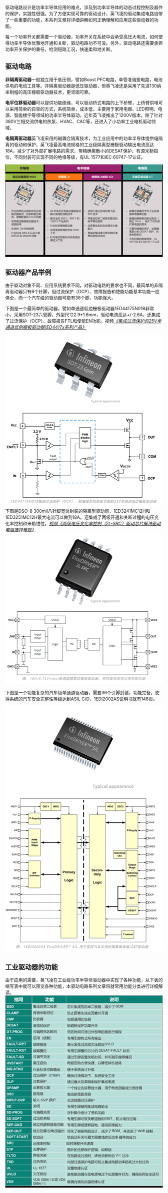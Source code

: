 
驱动电路设计是功率半导体应用的难点，涉及到功率半导体的动态过程控制及器件的保护，实践性很强。为了方便实现可靠的驱动设计，英飞凌的驱动集成电路自带了一些重要的功能，本系列文章将详细讲解如何正确理解和应用这些驱动器的功能。

每一个功率开关都需要一个驱动器，功率开关在系统中会承受高压大电流，如何使得功率半导体优雅地开通和关断，驱动电路功不可没。另外，驱动电路还需要承担功率开关保护的重任，检测短路工况，快速柔和地关断。

## 驱动电路

**非隔离驱动器**一般独立用于低压侧，譬如Boost PFC电路，单管准谐振电路，电池供电的电动工具等。非隔离驱动器是低压驱动器，但英飞凌还是采用了先进130纳米制程的高压栅极驱动器技术，更坚固可靠。

**电平位移驱动器**可以提供功能绝缘，可以驱动桥式电路的上下桥臂，上桥臂供电可以采用简单的自举的方式，系统简单，成本低，主要用于家用电器、LED照明、电源、智能楼宇等领域的功率半导体驱动。近年英飞凌推出了1200V版本，除了针对380V三相交流供电的热泵、HVAC、CAC等，还进入了小功率工业电机驱动领域。

**电隔离驱动器**英飞凌采用的磁耦合隔离技术，为工业应用中的功率半导体提供电隔离的驱动和保护，英飞凌最高电流规格的工业级隔离型栅极驱动输出电流高达18A，减少了对外部扩展电路的需求，带精确离散小的DESAT保护、有源米勒钳位，不同封装可实现不同的绝缘等级，有UL 1577和IEC 60747-17认证。

![](https://raw.githubusercontent.com/LeroyK111/pictureBed/master/20250210174912.png)

## **驱动器产品举例**

由于驱动对象不同、应用系统要求不同，对驱动电路的要求也不同，最简单的非隔离驱动器只有6个针脚，但过流保护（OCP）、故障报告和使能功能基本功能一应俱全，而一个汽车级的驱动器可能有36个脚，功能强大。

  下图是一个最简单的驱动器，譬如单通道低边栅极驱动器1ED44175N01B非常小，采用SOT-23六管脚，外型尺寸2.9*1.6mm，驱动电流高达+/-2.6A，还集成了过流保护（OCP）、故障报告FTL和使能EN功能。视频[_《集成过流保护的25V单通道低侧栅极驱动器1ED4417x系列产品》_](https://mp.weixin.qq.com/s?__biz=MzA5Njk3NDA1Mg==&mid=2651017061&idx=1&sn=2a04f965fe45407c01d4bc26f2524a59&scene=21#wechat_redirect)

![](https://raw.githubusercontent.com/LeroyK111/pictureBed/master/20250210175015.png)
下图是DSO-8 300mil八针脚宽体封装的隔离型驱动器，1ED3241MC12H和1ED3251MC12H最大电流可以做到18A。还集成了两级开通和关断过程的电压变化率控制和米勒钳位。[_视频《两级电压变化率控制（2L-SRC）驱动芯片解决驱动电阻选择难题》_](https://mp.weixin.qq.com/s?__biz=MzA5Njk3NDA1Mg==&mid=2651016849&idx=1&sn=64e3f581c96917cb7a98375e6588f3a0&scene=21#wechat_redirect)
![](https://raw.githubusercontent.com/LeroyK111/pictureBed/master/20250210175228.png)


下图是一个功能复杂的汽车级单通道驱动器，需要36个引脚封装，功能完备，使得系统的汽车安全完整性等级达到ASIL C/D，1EDI2002AS说明书就有146页。

![](https://raw.githubusercontent.com/LeroyK111/pictureBed/master/20250210175324.png)

## **工业驱动器的功能**

由于应用的需要，英飞凌在工业级功率半导体驱动器中实现了各种功能，从下表的缩写表中就可以预览各种功能，本驱动电路系列文章将就常用功能分类进行详细解读。
![](https://raw.githubusercontent.com/LeroyK111/pictureBed/master/20250210175354.png)



